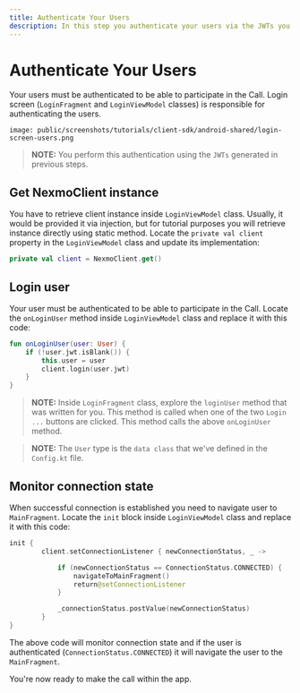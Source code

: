 ```yaml
---
title: Authenticate Your Users
description: In this step you authenticate your users via the JWTs you created earlier
---
```


# Authenticate Your Users

Your users must be authenticated to be able to participate in the Call. Login screen (`LoginFragment` and `LoginViewModel` classes) is responsible for authenticating the users.

```screenshot
image: public/screenshots/tutorials/client-sdk/android-shared/login-screen-users.png
```

> **NOTE:** You perform this authentication using the `JWTs` generated in previous steps.

## Get NexmoClient instance

You have to retrieve client instance inside `LoginViewModel` class. Usually, it would be provided it via injection, but for tutorial purposes you will retrieve instance directly using static method. Locate the `private val client` property in the `LoginViewModel` class and update its implementation:

```kotlin
private val client = NexmoClient.get()
```

## Login user

Your user must be authenticated to be able to participate in the Call. Locate the `onLoginUser` method inside `LoginViewModel` class and replace it with this code:

```kotlin
fun onLoginUser(user: User) {
    if (!user.jwt.isBlank()) {
        this.user = user
        client.login(user.jwt)
    }
}
```

> **NOTE:** Inside `LoginFragment` class, explore the `loginUser` method that was written for you. This method is called when one of the two `Login ...` buttons are clicked. This method calls the above `onLoginUser` method. 

> **NOTE:** The `User` type is the `data class` that we've defined in the `Config.kt` file.

## Monitor connection state

When successful connection is established you need to navigate user to `MainFragment`. Locate the `init` block inside `LoginViewModel` class and replace it with this code:


```kotlin
init {
        client.setConnectionListener { newConnectionStatus, _ ->

            if (newConnectionStatus == ConnectionStatus.CONNECTED) {
                navigateToMainFragment()
                return@setConnectionListener
            }

            _connectionStatus.postValue(newConnectionStatus)
        }
}
```

The above code will monitor connection state and if the user is authenticated (`ConnectionStatus.CONNECTED`) it will navigate the user to the `MainFragment`.

You're now ready to make the call within the app.
